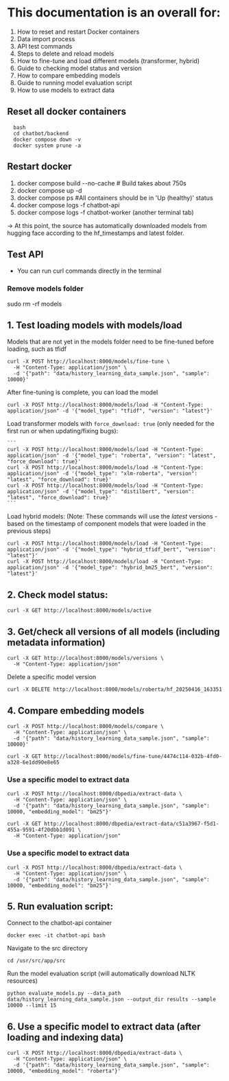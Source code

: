 # This documentation is an overall for:
1. How to reset and restart Docker containers
2. Data import process
3. API test commands
4. Steps to delete and reload models
5. How to fine-tune and load different models (transformer, hybrid)
6. Guide to checking model status and version
7. How to compare embedding models
8. Guide to running model evaluation script
9. How to use models to extract data

## Reset all docker containers
```
  bash
  cd chatbot/backend
  docker compose down -v
  docker system prune -a
```
##  Restart docker
1. docker compose build --no-cache  # Build takes about 750s 
2. docker compose up -d
3. docker compose ps #All containers should be in 'Up (healthy)' status
4. docker compose logs -f chatbot-api
5. docker compose logs -f chatbot-worker (another terminal tab)

-> At this point, the source has automatically downloaded models from hugging face according to the hf_timestamps and latest folder.

##  Test API
- You can run curl commands directly in the terminal
### Remove models folder
sudo rm -rf models
## 1. Test loading models with models/load 
Models that are not yet in the models folder need to be fine-tuned before loading, such as tfidf
```
curl -X POST http://localhost:8000/models/fine-tune \
  -H "Content-Type: application/json" \
  -d '{"path": "data/history_learning_data_sample.json", "sample": 10000}'
```
After fine-tuning is complete, you can load the model
```
curl -X POST http://localhost:8000/models/load -H "Content-Type: application/json" -d '{"model_type": "tfidf", "version": "latest"}'
```

Load transformer models with `force_download: true` (only needed for the first run or when updating/fixing bugs):

    ```
    curl -X POST http://localhost:8000/models/load -H "Content-Type: application/json" -d '{"model_type": "roberta", "version": "latest", "force_download": true}'
    curl -X POST http://localhost:8000/models/load -H "Content-Type: application/json" -d '{"model_type": "xlm-roberta", "version": "latest", "force_download": true}'
    curl -X POST http://localhost:8000/models/load -H "Content-Type: application/json" -d '{"model_type": "distilbert", "version": "latest", "force_download": true}'
    ```

Load hybrid models:
    (Note: These commands will use the *latest* versions - based on the timestamp of component models that were loaded in the previous steps)
```
curl -X POST http://localhost:8000/models/load -H "Content-Type: application/json" -d '{"model_type": "hybrid_tfidf_bert", "version": "latest"}'
curl -X POST http://localhost:8000/models/load -H "Content-Type: application/json" -d '{"model_type": "hybrid_bm25_bert", "version": "latest"}'
```

## 2. Check model status:
```
curl -X GET http://localhost:8000/models/active
```
## 3. Get/check all versions of all models (including metadata information)
```
curl -X GET http://localhost:8000/models/versions \
  -H "Content-Type: application/json"
```
Delete a specific model version
```
curl -X DELETE http://localhost:8000/models/roberta/hf_20250416_163351
```

## 4. Compare embedding models
```
curl -X POST http://localhost:8000/models/compare \
  -H "Content-Type: application/json" \
  -d '{"path": "data/history_learning_data_sample.json", "sample": 10000}'
```
```
curl -X GET http://localhost:8000/models/fine-tune/4474c114-032b-4fd0-a328-6e1dd90e8e65
```
### Use a specific model to extract data
```
curl -X POST http://localhost:8000/dbpedia/extract-data \
  -H "Content-Type: application/json" \
  -d '{"path": "data/history_learning_data_sample.json", "sample": 10000, "embedding_model": "bm25"}'

curl -X GET http://localhost:8000/dbpedia/extract-data/c51a3967-f5d1-455a-9591-4f20dbb1d091 \
  -H "Content-Type: application/json"
```
### Use a specific model to extract data
```
curl -X POST http://localhost:8000/dbpedia/extract-data \
  -H "Content-Type: application/json" \
  -d '{"path": "data/history_learning_data_sample.json", "sample": 10000, "embedding_model": "bm25"}'
```
## 5. Run evaluation script:
Connect to the chatbot-api container
```
docker exec -it chatbot-api bash
```
Navigate to the src directory
```
cd /usr/src/app/src
```
Run the model evaluation script (will automatically download NLTK resources)
```
python evaluate_models.py --data_path data/history_learning_data_sample.json --output_dir results --sample 10000 --limit 15
```

## 6. Use a specific model to extract data (after loading and indexing data)
```
curl -X POST http://localhost:8000/dbpedia/extract-data \
  -H "Content-Type: application/json" \
  -d '{"path": "data/history_learning_data_sample.json", "sample": 10000, "embedding_model": "roberta"}'
```